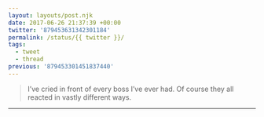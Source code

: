 ```yaml
---
layout: layouts/post.njk
date: 2017-06-26 21:37:39 +00:00
twitter: '879453631342301184'
permalink: /status/{{ twitter }}/
tags: 
  - tweet
  - thread
previous: '879453301451837440'
---
```


> I’ve cried in front of every boss I’ve ever had. Of course they all reacted in vastly different ways.

---
